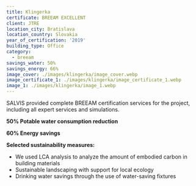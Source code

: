 ```yaml
---
title: Klingerka
certificate: BREEAM EXCELLENT
client: JTRE
location_city: Bratislava
location_country: Slovakia
year_of_certification: '2019'
building_type: Office
category:
  - breeam
savings_water: 50%
savings_energy: 66%
image_cover: ./images/klingerka/image_cover.webp
image_certificate_1: ./images/klingerka/image_certificate_1.webp
image_1: ./images/klingerka/image_1.webp
---
```


SALVIS provided complete BREEAM certification services for the project, including all expert services and simulations.

**50% Potable water consumption reduction**

**60% Energy savings**

**Selected sustainability measures:**

- We used LCA analysis to analyze the amount of embodied carbon in building materials
- Sustainable landscaping with support for local ecology
- Drinking water savings through the use of water-saving fixtures
